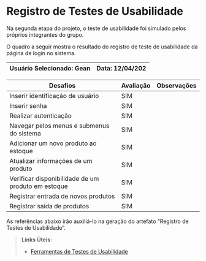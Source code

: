 # Registro de Testes de Usabilidade

Na segunda etapa do projeto, o teste de usabilidade foi simulado pelos próprios integrantes do grupo.

O quadro a seguir mostra o resultado do registro de teste de usabilidade da página de login no sistema. 

|Usuário Selecionado: Gean|Data: 12/04/202|
|-------------------|------|

|Desafios|Avaliação|Observações|
|---|---|---|
|Inserir identificação de usuário|SIM||
|Inserir senha|SIM||
|Realizar autenticação|SIM||
|Navegar pelos menus e submenus do sistema|SIM||
|Adicionar um novo produto ao estoque|SIM||
|Atualizar informações de um produto|SIM||
|Verificar disponibilidade de um produto em estoque|SIM||
|Registrar entrada de novos produtos|SIM||
|Registrar saída de produtos|SIM||

As referências abaixo irão auxiliá-lo na geração do artefato “Registro de Testes de Usabilidade”.

> **Links Úteis**:
> - [Ferramentas de Testes de Usabilidade](https://www.usability.gov/how-to-and-tools/resources/templates.html)
